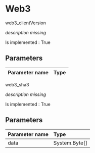 # Web3

web3\_clientVersion

_description missing_

Is implemented : True

## **Parameters**

| Parameter name | Type |
| :--- | :--- |


web3\_sha3

_description missing_

Is implemented : True

## **Parameters**

| Parameter name | Type |
| :--- | :--- |
| data | System.Byte\[\] |

